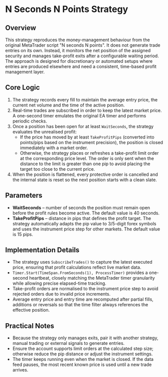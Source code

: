 # N Seconds N Points Strategy

## Overview
This strategy reproduces the money-management behaviour from the original MetaTrader script "N seconds N points". It does not generate trade entries on its own. Instead, it monitors the net position of the assigned security and manages take-profit exits after a configurable waiting period. The approach is designed for discretionary or automated setups where entries are produced elsewhere and need a consistent, time-based profit management layer.

## Core Logic
1. The strategy records every fill to maintain the average entry price, the current net volume and the time of the active position.
2. Real-time trades are subscribed in order to keep the latest market price. A one-second timer emulates the original EA timer and performs periodic checks.
3. Once a position has been open for at least `WaitSeconds`, the strategy evaluates the unrealised profit:
   - If the price has moved by at least `TakeProfitPips` (converted into points/pips based on the instrument precision), the position is closed immediately with a market order.
   - Otherwise, the strategy places or refreshes a take-profit limit order at the corresponding price level. The order is only sent when the distance to the limit is greater than one pip to avoid placing the target too close to the current price.
4. When the position is flattened, every protective order is cancelled and the internal state is reset so the next position starts with a clean slate.

## Parameters
- **WaitSeconds** – number of seconds the position must remain open before the profit rules become active. The default value is 40 seconds.
- **TakeProfitPips** – distance in pips that defines the profit target. The strategy automatically adapts the pip value to 3/5-digit forex symbols and uses the instrument price step for other markets. The default value is 15 pips.

## Implementation Details
- The strategy uses `SubscribeTrades()` to capture the latest executed price, ensuring that profit calculations reflect live market data.
- `Timer.Start(TimeSpan.FromSeconds(1), ProcessTimer)` provides a one-second heartbeat, closely matching the MetaTrader timer granularity while allowing precise elapsed-time tracking.
- Take-profit orders are normalised to the instrument price step to avoid rejected orders due to invalid price increments.
- Average entry price and entry time are recomputed after partial fills, additions or reversals so that the time filter always references the effective position.

## Practical Notes
- Because the strategy only manages exits, pair it with another strategy, manual trading or external signals to generate entries.
- Ensure the account supports limit orders at the calculated step size; otherwise reduce the pip distance or adjust the instrument settings.
- The timer keeps running even when the market is closed. If the data feed pauses, the most recent known price is used until a new trade arrives.

